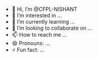 - 👋 Hi, I’m @CFPL-NISHANT
- 👀 I’m interested in ...
- 🌱 I’m currently learning ...
- 💞️ I’m looking to collaborate on ...
- 📫 How to reach me ...
- 😄 Pronouns: ...
- ⚡ Fun fact: ...

<!---
CFPL-NISHANT/CFPL-NISHANT is a ✨ special ✨ repository because its `README.md` (this file) appears on your GitHub profile.
You can click the Preview link to take a look at your changes.
--->
